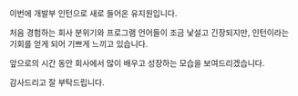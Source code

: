 이번에 개발부 인턴으로 새로 들어온 유지원입니다.

처음 경험하는 회사 분위기와 프로그램 언어들이 조금 낯설고 긴장되지만, 인턴이라는 기회를 얻게 되어 기쁘게 느끼고 있습니다.

앞으로의 시간 동안 회사에서 많이 배우고 성장하는 모습을 보여드리겠습니다.

감사드리고 잘 부탁드립니다.